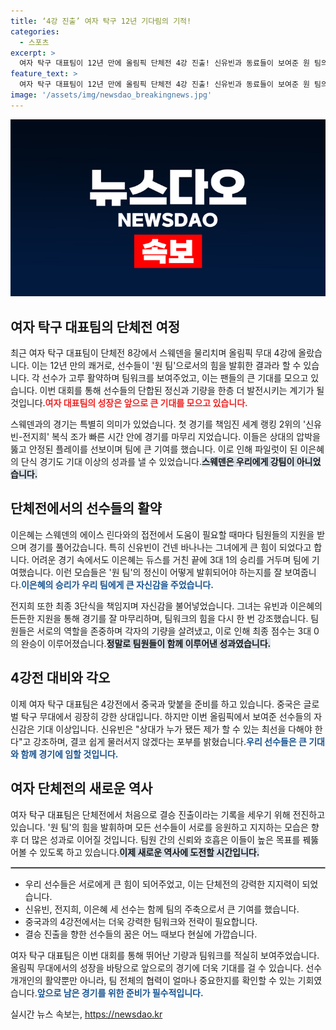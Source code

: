 ```yaml
---
title: ‘4강 진출’ 여자 탁구 12년 기다림의 기적!
categories:
  - 스포츠
excerpt: >
  여자 탁구 대표팀이 12년 만에 올림픽 단체전 4강 진출! 신유빈과 동료들이 보여준 원 팀의 힘으로 스웨덴을 압도하며 결승 진출의 꿈에 한걸음 더 다가섰습니다. 이제 중국과의 대결이 기다립니다!
feature_text: >
  여자 탁구 대표팀이 12년 만에 올림픽 단체전 4강 진출! 신유빈과 동료들이 보여준 원 팀의 힘으로 스웨덴을 압도하며 결승 진출의 꿈에 한걸음 더 다가섰습니다. 이제 중국과의 대결이 기다립니다!
image: '/assets/img/newsdao_breakingnews.jpg'
---
```


<p><img src="/assets/img/newsdao_breakingnews.jpg" alt="bookingtag 속보" /></p>

<h2 data-ke-size="size26">여자 탁구 대표팀의 단체전 여정</h2>

<p data-ke-size="size16">최근 여자 탁구 대표팀이 단체전 8강에서 스웨덴을 물리치며 올림픽 무대 4강에 올랐습니다. 이는 12년 만의 쾌거로, 선수들이 '원 팀'으로서의 힘을 발휘한 결과라 할 수 있습니다. 각 선수가 고루 활약하며 팀워크를 보여주었고, 이는 팬들의 큰 기대를 모으고 있습니다. 이번 대회를 통해 선수들의 단합된 정신과 기량을 한층 더 발전시키는 계기가 될 것입니다.<b><span style="color: #ee2323;">여자 대표팀의 성장은 앞으로 큰 기대를 모으고 있습니다.</span></b></p>

<p data-ke-size="size16">스웨덴과의 경기는 특별히 의미가 있었습니다. 첫 경기를 책임진 세계 랭킹 2위의 '신유빈-전지희' 복식 조가 빠른 시간 안에 경기를 마무리 지었습니다. 이들은 상대의 압박을 뚫고 안정된 플레이를 선보이며 팀에 큰 기여를 했습니다. 이로 인해 파일럿이 된 이은혜의 단식 경기도 기대 이상의 성과를 낼 수 있었습니다.<b><span style="background-color: #21538527;">스웨덴은 우리에게 강팀이 아니었습니다.</span></b></p>

<h2 data-ke-size="size26">단체전에서의 선수들의 활약</h2>

<p data-ke-size="size16">이은혜는 스웨덴의 에이스 린다와의 접전에서 도움이 필요할 때마다 팀원들의 지원을 받으며 경기를 풀어갔습니다. 특히 신유빈이 건넨 바나나는 그녀에게 큰 힘이 되었다고 합니다. 어려운 경기 속에서도 이은혜는 듀스를 거친 끝에 3대 1의 승리를 거두며 팀에 기여했습니다. 이런 모습들은 '원 팀'의 정신이 어떻게 발휘되어야 하는지를 잘 보여줍니다.<b><span style="color: #1a5490;">이은혜의 승리가 우리 팀에게 큰 자신감을 주었습니다.</span></b></p>

<p data-ke-size="size16">전지희 또한 최종 3단식을 책임지며 자신감을 불어넣었습니다. 그녀는 유빈과 이은혜의 든든한 지원을 통해 경기를 잘 마무리하며, 팀워크의 힘을 다시 한 번 강조했습니다. 팀원들은 서로의 역할을 존중하며 각자의 기량을 살려냈고, 이로 인해 최종 점수는 3대 0의 완승이 이루어졌습니다.<b><span style="background-color: #21538527;">정말로 팀원들이 함께 이루어낸 성과였습니다.</span></b></p>

<h2 data-ke-size="size26">4강전 대비와 각오</h2>

<p data-ke-size="size16">이제 여자 탁구 대표팀은 4강전에서 중국과 맞붙을 준비를 하고 있습니다. 중국은 글로벌 탁구 무대에서 굉장히 강한 상대입니다. 하지만 이번 올림픽에서 보여준 선수들의 자신감은 기대 이상입니다. 신유빈은 "상대가 누가 됐든 제가 할 수 있는 최선을 다해야 한다"고 강조하며, 결코 쉽게 물러서지 않겠다는 포부를 밝혔습니다.<b><span style="color: #1a5490;">우리 선수들은 큰 기대와 함께 경기에 임할 것입니다.</span></b></p>

<h2 data-ke-size="size26">여자 단체전의 새로운 역사</h2>

<p data-ke-size="size16">여자 탁구 대표팀은 단체전에서 처음으로 결승 진출이라는 기록을 세우기 위해 전진하고 있습니다. '원 팀'의 힘을 발휘하며 모든 선수들이 서로를 응원하고 지지하는 모습은 향후 더 많은 성과로 이어질 것입니다. 팀원 간의 신뢰와 호흡은 이들이 높은 목표를 꿰뚫어볼 수 있도록 하고 있습니다.<b><span style="background-color: #21538527;">이제 새로운 역사에 도전할 시간입니다.</span></b></p>

<hr style="border: 1px solid #aaa;"/>

<ul>
<li>우리 선수들은 서로에게 큰 힘이 되어주었고, 이는 단체전의 강력한 지지력이 되었습니다.</li>
<li>신유빈, 전지희, 이은혜 세 선수는 함께 팀의 주축으로서 큰 기여를 했습니다.</li>
<li>중국과의 4강전에서는 더욱 강력한 팀워크와 전략이 필요합니다.</li>
<li>결승 진출을 향한 선수들의 꿈은 어느 때보다 현실에 가깝습니다.</li>
</ul>

<p data-ke-size="size16">여자 탁구 대표팀은 이번 대회를 통해 뛰어난 기량과 팀워크를 적실히 보여주었습니다. 올림픽 무대에서의 성장을 바탕으로 앞으로의 경기에 더욱 기대를 걸 수 있습니다. 선수 개개인의 활약뿐만 아니라, 팀 전체의 협력이 얼마나 중요한지를 확인할 수 있는 기회였습니다.<b><span style="color: #1a5490;">앞으로 남은 경기를 위한 준비가 필수적입니다.</span></b></p> 
실시간 뉴스 속보는, <a href="https://newsdao.kr" rel="dofollow">https://newsdao.kr</a>


